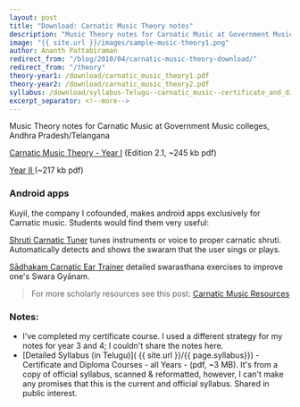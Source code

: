 ```yaml
---
layout: post
title: "Download: Carnatic Music Theory notes"
description: "Music Theory notes for Carnatic Music at Government Music colleges, Andhra Pradesh/Telangana. PDFs. Free download"
image: "{{ site.url }}/images/sample-music-theory1.png"
author: Ananth Pattabiraman
redirect_from: "/blog/2010/04/carnatic-music-theory-download/"
redirect_from: "/theory"
theory-year1: /download/carnatic_music_theory1.pdf
theory-year2: /download/carnatic_music_theory2.pdf  
syllabus: /download/syllabus-Telugu--carnatic_music--certificate_and_diploma--all_years.pdf  
excerpt_separator: <!--more-->
---
```



<p>Music Theory notes for Carnatic Music at Government Music colleges, Andhra Pradesh/Telangana</p>
<p> <a class="btn btn-primary" href="{{ site.url }}/{{ page.theory-year1}}">Carnatic Music Theory - Year I</a> (Edition 2.1, ~245 kb pdf)</p>
<p> <a class="btn btn-primary" href="{{ site.url }}/{{ page.theory-year2}}">Year II </a> (~217 kb pdf)</p>

### Android apps

<p>Kuyil, the company I cofounded, makes android apps exclusively for Carnatic music. Students would find them very useful:</p>
<div itemscope itemtype="schema.org/MobileApplication">
<meta itemprop="operatingSystem" content="Android" />
<meta itemprop="applicationCategory" content="Music" />
<p><a class="btn btn-success" itemprop="url" href="https://play.google.com/store/apps/details?id=org.kuyil.shruti"><span itemprop="name">Shruti Carnatic Tuner</span></a> <span itemprop="featureList">tunes instruments or voice to proper carnatic shruti. Automatically detects and shows the swaram that the user sings or plays.</span></p></div>
<div itemscope itemtype="schema.org/MobileApplication">
<meta itemprop="operatingSystem" content="Android" />
<meta itemprop="applicationCategory" content="Education" />
<p><a class="btn btn-success" itemprop="url" href="https://play.google.com/store/apps/details?id=org.kuyil.sadhakam"><span itemprop="name">Sādhakam Carnatic Ear Trainer</span></a> <span itemprop="featureList">detailed swarasthana exercises to improve one's Swara Gyānam.</span></p></div>

<!--more-->

<blockquote>For more scholarly resources see this post: <a href="{% post_url blog/2016-04-25-carnatic-resources %}">Carnatic Music Resources</a></blockquote>

### Notes:

* I've completed my certificate course. I used a different strategy for my notes for year 3 and 4; I couldn't share the notes here.
* [Detailed Syllabus (in Telugu)]( {{ site.url }}/{{ page.syllabus}}) - Certificate and Diploma Courses - all Years - (pdf, ~3 MB). It's from a copy of official syllabus, scanned & reformatted, however, I can't make any promises that this is the current and official syllabus. Shared in public interest.


